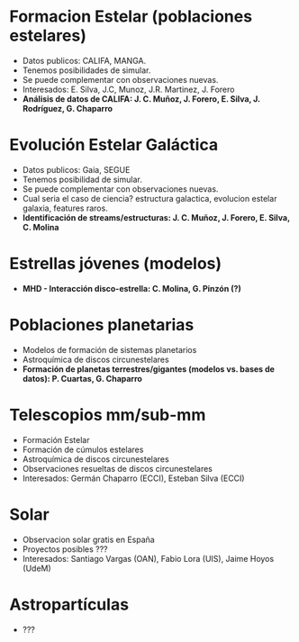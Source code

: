 
# Formacion Estelar (poblaciones estelares)

 - Datos publicos: CALIFA, MANGA.
 - Tenemos posibilidades de simular.
 - Se puede complementar con observaciones nuevas.
 - Interesados: E. Silva, J.C, Munoz, J.R. Martinez, J. Forero
 - **Análisis de datos de CALIFA: J. C. Muñoz, J. Forero, E. Silva, J. Rodríguez, G. Chaparro**

# Evolución Estelar Galáctica

 - Datos publicos: Gaia, SEGUE
 - Tenemos posibilidad de simular.
 - Se puede complementar con observaciones nuevas.
 - Cual seria el caso de ciencia? estructura galactica, evolucion estelar galaxia, features raros.
 - **Identificación de streams/estructuras: J. C. Muñoz, J. Forero, E. Silva, C. Molina**

# Estrellas jóvenes (modelos)

 - **MHD - Interacción disco-estrella: C. Molina, G. Pinzón (?)**

# Poblaciones planetarias

 - Modelos de formación de sistemas planetarios
 - Astroquímica de discos circunestelares
 - **Formación de planetas terrestres/gigantes (modelos vs. bases de datos): P. Cuartas, G. Chaparro**

# Telescopios mm/sub-mm

 - Formación Estelar
 - Formación de cúmulos estelares
 - Astroquímica de discos circunestelares
 - Observaciones resueltas de discos circunestelares
 - Interesados: Germán Chaparro (ECCI), Esteban Silva (ECCI)  
 
# Solar

 - Observacion solar gratis en España
 - Proyectos posibles ???
 - Interesados: Santiago Vargas (OAN), Fabio Lora (UIS), Jaime Hoyos (UdeM)
 
# Astropartículas

 - ???
